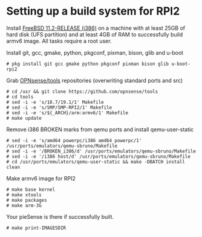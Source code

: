 Setting up a build system for RPI2
==================================

Install [FreeBSD 11.2-RELEASE (i386)](https://download.freebsd.org/ftp/releases/i386/i386/ISO-IMAGES/11.2/)
on a machine with at least 25GB of hard disk (UFS partition)
and at least 4GB of RAM to successfully build armv6 image.  All
tasks require a root user.

Install git, gcc, gmake, python, pkgconf, pixman, bison, glib and u-boot

    # pkg install git gcc gmake python pkgconf pixman bison glib u-boot-rpi2

Grab [OPNsense/tools](https://github.com/opnsense/tools) repositories
(overwriting standard ports and src)

    # cd /usr && git clone https://github.com/opnsense/tools
    # cd tools
    # sed -i -e 's/18.7/19.1/1' Makefile
    # sed -i -e 's/SMP/SMP-RPI2/1' Makefile
    # sed -i -e 's/${_ARCH}/arm:armv6/1' Makefile
    # make update

Remove i386 BROKEN marks from qemu ports and install qemu-user-static

    # sed -i -e 's/amd64 powerpc/i386 amd64 powerpc/1' /usr/ports/emulators/qemu-sbruno/Makefile
    # sed -i -e '/BROKEN_i386/d' /usr/ports/emulators/qemu-sbruno/Makefile
    # sed -i -e '/i386 host/d' /usr/ports/emulators/qemu-sbruno/Makefile
    # cd /usr/ports/emulators/qemu-user-static && make -DBATCH install clean
    
Make armv6 image for RPI2

    # make base kernel
    # make xtools
    # make packages
    # make arm-3G
    
Your pieSense is there if successfully built.

    # make print-IMAGESDIR
